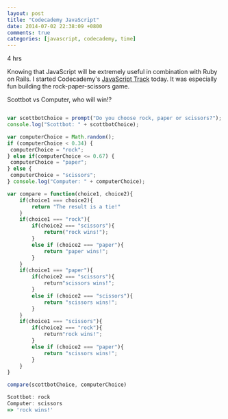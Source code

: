 ```yaml
---
layout: post
title: "Codecademy JavaScript"
date: 2014-07-02 22:38:09 +0800
comments: true
categories: [javascript, codecademy, time]
---
```


4 hrs

Knowing that JavaScript will be extremely useful in combination with Ruby on Rails. I started Codecademy's [JavaScript Track][jstrack] today. It was especially fun building the rock-paper-scissors game.

Scottbot vs Computer, who will win!?

<!-- more -->

```javascript rock-paper-scissors

var scottbotChoice = prompt("Do you choose rock, paper or scissors?");
console.log("Scottbot: " + scottbotChoice);

var computerChoice = Math.random();
if (computerChoice < 0.34) {
 computerChoice = "rock";
} else if(computerChoice <= 0.67) {
 computerChoice = "paper";
} else {
 computerChoice = "scissors";
} console.log("Computer: " + computerChoice);

var compare = function(choice1, choice2){
    if(choice1 === choice2){
        return "The result is a tie!"
    }
    if(choice1 === "rock"){
        if(choice2 === "scissors"){
            return("rock wins!");
        }
        else if (choice2 === "paper"){
            return "paper wins!";
        }
    }
    if(choice1 === "paper"){
        if(choice2 === "scissors"){
            return"scissors wins!";
        }
        else if (choice2 === "scissors"){
            return "scissors wins!";
        }
    }
    if(choice1 === "scissors"){
        if(choice2 === "rock"){
            return"rock wins!";
        }
        else if (choice2 === "paper"){
            return "scissors wins!";
        }
    }    
}

compare(scottbotChoice, computerChoice)

```

```javascript result
Scottbot: rock
Computer: scissors
=> 'rock wins!'
```

[jstrack]: http://www.codecademy.com/tracks/javascript